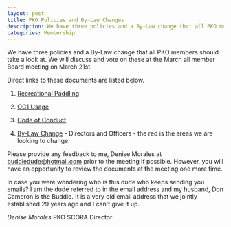 ```yaml
---
layout: post
title: PKO Policies and By-Law Changes
description: We have three policies and a By-Law change that all PKO members should take a look at
categories: Membership
---
```

We have three policies and a By-Law change that all PKO members should take a look at. We will discuss and vote on these at the March all member Board meeting on March 21st. 

Direct links to these documents are listed below.

1. [Recreational Paddling](http://palekai.us14.list-manage.com/track/click?u=feefe6f1d1aa6ed7e69fe29a1&id=1be1c9cf18&e=69d1690e41)

2. [OC1 Usage](http://palekai.us14.list-manage2.com/track/click?u=feefe6f1d1aa6ed7e69fe29a1&id=24fd49817a&e=69d1690e41)

3. [Code of Conduct](http://palekai.us14.list-manage.com/track/click?u=feefe6f1d1aa6ed7e69fe29a1&id=b5547bc479&e=69d1690e41)

4. [By-Law Change](http://palekai.us14.list-manage2.com/track/click?u=feefe6f1d1aa6ed7e69fe29a1&id=afcbf53d3a&e=69d1690e41) - Directors and Officers - the red is the areas we are looking to change.

Please provide any feedback to me, Denise Morales at buddiedude@hotmail.com prior to the meeting if possible. However, you will have an opportunity to review the documents at the meeting one more time.

In case you were wondering who is this dude who keeps sending you emails?  I am the dude referred to in the email address and my husband, Don Cameron is the Buddie.  It is a very old email address that we jointly established 29 years ago and I can't give it up.

*Denise Morales*
PKO SCORA Director

